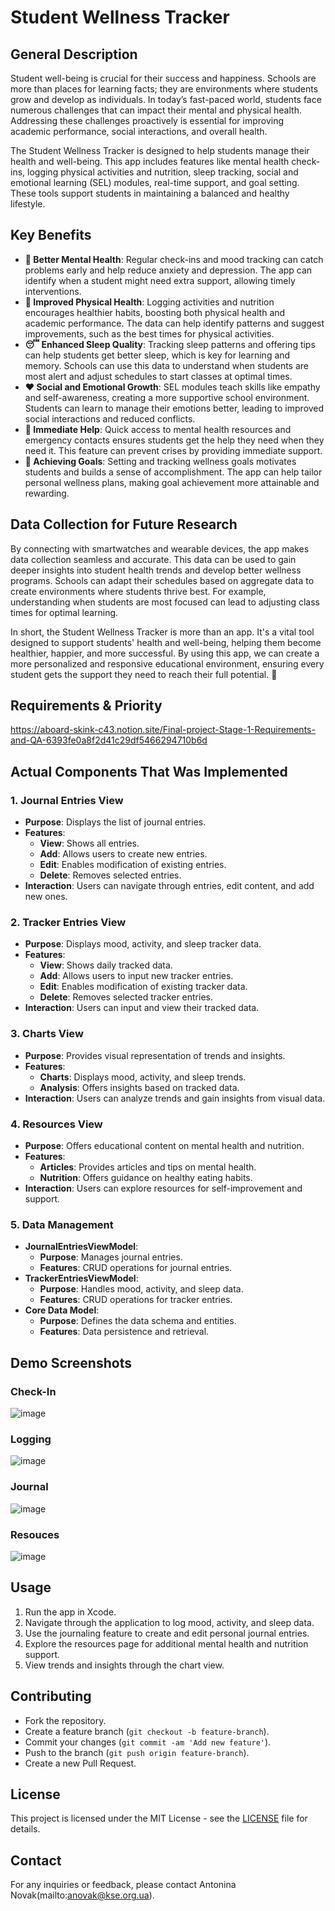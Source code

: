 # Student Wellness Tracker

## General Description
Student well-being is crucial for their success and happiness. Schools are more than places for learning facts; they are environments where students grow and develop as individuals. In today’s fast-paced world, students face numerous challenges that can impact their mental and physical health. Addressing these challenges proactively is essential for improving academic performance, social interactions, and overall health.

The Student Wellness Tracker is designed to help students manage their health and well-being. This app includes features like mental health check-ins, logging physical activities and nutrition, sleep tracking, social and emotional learning (SEL) modules, real-time support, and goal setting. These tools support students in maintaining a balanced and healthy lifestyle.

## Key Benefits
- **🧠 Better Mental Health**: Regular check-ins and mood tracking can catch problems early and help reduce anxiety and depression. The app can identify when a student might need extra support, allowing timely interventions.
- **💪 Improved Physical Health**: Logging activities and nutrition encourages healthier habits, boosting both physical health and academic performance. The data can help identify patterns and suggest improvements, such as the best times for physical activities.
- **😴 Enhanced Sleep Quality**: Tracking sleep patterns and offering tips can help students get better sleep, which is key for learning and memory. Schools can use this data to understand when students are most alert and adjust schedules to start classes at optimal times.
- **❤️ Social and Emotional Growth**: SEL modules teach skills like empathy and self-awareness, creating a more supportive school environment. Students can learn to manage their emotions better, leading to improved social interactions and reduced conflicts.
- **🚨 Immediate Help**: Quick access to mental health resources and emergency contacts ensures students get the help they need when they need it. This feature can prevent crises by providing immediate support.
- **🎯 Achieving Goals**: Setting and tracking wellness goals motivates students and builds a sense of accomplishment. The app can help tailor personal wellness plans, making goal achievement more attainable and rewarding.

## Data Collection for Future Research
By connecting with smartwatches and wearable devices, the app makes data collection seamless and accurate. This data can be used to gain deeper insights into student health trends and develop better wellness programs. Schools can adapt their schedules based on aggregate data to create environments where students thrive best. For example, understanding when students are most focused can lead to adjusting class times for optimal learning.

In short, the Student Wellness Tracker is more than an app. It's a vital tool designed to support students' health and well-being, helping them become healthier, happier, and more successful. By using this app, we can create a more personalized and responsive educational environment, ensuring every student gets the support they need to reach their full potential. 🌟 

## Requirements & Priority 
https://aboard-skink-c43.notion.site/Final-project-Stage-1-Requirements-and-QA-6393fe0a8f2d41c29df5466294710b6d

## **Actual Components That Was Implemented**

### **1. Journal Entries View**

- **Purpose**: Displays the list of journal entries.
- **Features**:
  - **View**: Shows all entries.
  - **Add**: Allows users to create new entries.
  - **Edit**: Enables modification of existing entries.
  - **Delete**: Removes selected entries.
- **Interaction**: Users can navigate through entries, edit content, and add new ones.

### **2. Tracker Entries View**

- **Purpose**: Displays mood, activity, and sleep tracker data.
- **Features**:
  - **View**: Shows daily tracked data.
  - **Add**: Allows users to input new tracker entries.
  - **Edit**: Enables modification of existing tracker data.
  - **Delete**: Removes selected tracker entries.
- **Interaction**: Users can input and view their tracked data.

### **3. Charts View**

- **Purpose**: Provides visual representation of trends and insights.
- **Features**:
  - **Charts**: Displays mood, activity, and sleep trends.
  - **Analysis**: Offers insights based on tracked data.
- **Interaction**: Users can analyze trends and gain insights from visual data.

### **4. Resources View**

- **Purpose**: Offers educational content on mental health and nutrition.
- **Features**:
  - **Articles**: Provides articles and tips on mental health.
  - **Nutrition**: Offers guidance on healthy eating habits.
- **Interaction**: Users can explore resources for self-improvement and support.

### **5. Data Management**

- **JournalEntriesViewModel**:
  - **Purpose**: Manages journal entries.
  - **Features**: CRUD operations for journal entries.
- **TrackerEntriesViewModel**:
  - **Purpose**: Handles mood, activity, and sleep data.
  - **Features**: CRUD operations for tracker entries.
- **Core Data Model**:
  - **Purpose**: Defines the data schema and entities.
  - **Features**: Data persistence and retrieval.

## Demo Screenshots

### Check-In
![image](https://github.com/user-attachments/assets/0731e324-bb63-409e-a61d-c084888b2788)

### Logging
![image](https://github.com/user-attachments/assets/e4b41482-3705-4253-9c5f-c1928beaae8e)

### Journal
![image](https://github.com/user-attachments/assets/2ef68012-d38b-400e-b0fd-7757db13a098)

### Resouces
![image](https://github.com/user-attachments/assets/8b33aa83-1f4b-47c5-9409-5b9d3bb59625)

## **Usage**

1. Run the app in Xcode.
2. Navigate through the application to log mood, activity, and sleep data.
3. Use the journaling feature to create and edit personal journal entries.
4. Explore the resources page for additional mental health and nutrition support.
5. View trends and insights through the chart view.

## **Contributing**

- Fork the repository.
- Create a feature branch (`git checkout -b feature-branch`).
- Commit your changes (`git commit -am 'Add new feature'`).
- Push to the branch (`git push origin feature-branch`).
- Create a new Pull Request.

## **License**

This project is licensed under the MIT License - see the [LICENSE](LICENSE) file for details.

## **Contact**

For any inquiries or feedback, please contact Antonina Novak(mailto:anovak@kse.org.ua).
